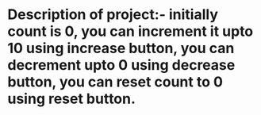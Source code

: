 # Description of project:- initially count is 0, you can increment it upto 10 using increase button, you can decrement upto 0 using decrease button, you can reset count to 0 using reset button.